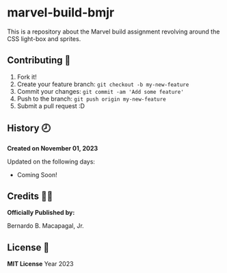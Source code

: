 # marvel-build-bmjr
This is a repository about the Marvel build assignment revolving around the CSS light-box and sprites.

## Contributing :bookmark:
1. Fork it!
2. Create your feature branch: `git checkout -b my-new-feature`
3. Commit your changes: `git commit -am 'Add some feature'`
4. Push to the branch: `git push origin my-new-feature`
5. Submit a pull request :D

## History :clock8:
__Created on November 01, 2023__

Updated on the following days:
- Coming Soon!

## Credits 	:office_worker:
__Officially Published by:__

Bernardo B. Macapagal, Jr.

## License :page_facing_up:
__MIT License__
Year 2023
